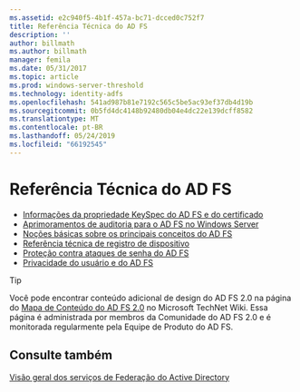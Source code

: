 ```yaml
---
ms.assetid: e2c940f5-4b1f-457a-bc71-dcced0c752f7
title: Referência Técnica do AD FS
description: ''
author: billmath
ms.author: billmath
manager: femila
ms.date: 05/31/2017
ms.topic: article
ms.prod: windows-server-threshold
ms.technology: identity-adfs
ms.openlocfilehash: 541ad987b81e7192c565c5be5ac93ef37db4d19b
ms.sourcegitcommit: 0b5fd4dc4148b92480db04e4dc22e139dcff8582
ms.translationtype: MT
ms.contentlocale: pt-BR
ms.lasthandoff: 05/24/2019
ms.locfileid: "66192545"
---
```

# <a name="ad-fs-technical-reference"></a>Referência Técnica do AD FS


- [Informações da propriedade KeySpec do AD FS e do certificado](../ad-fs/technical-reference/AD-FS-and-KeySpec-Property.md)
- [Aprimoramentos de auditoria para o AD FS no Windows Server](../ad-fs/technical-reference/auditing-enhancements-to-ad-fs-in-windows-server.md)
-   [Noções básicas sobre os principais conceitos do AD FS](../ad-fs/technical-reference/Understanding-Key-AD-FS-Concepts.md)
-   [Referência técnica de registro de dispositivo](../ad-fs/technical-reference/Device-Registration-Technical-Reference.md)
-   [Proteção contra ataques de senha do AD FS](../ad-fs/technical-reference/ad-fs-password-protection.md)
-   [Privacidade do usuário e do AD FS](../ad-fs/technical-reference/GDPR-and-AD-FS-Compliance.md)

> [!TIP]
> Você pode encontrar conteúdo adicional de design do AD FS 2.0 na página do [Mapa de Conteúdo do AD FS 2.0](https://social.technet.microsoft.com/wiki/contents/articles/2735.ad-fs-2-0-content-map.aspx) no Microsoft TechNet Wiki. Essa página é administrada por membros da Comunidade do AD FS 2.0 e é monitorada regularmente pela Equipe de Produto do AD FS.

## <a name="see-also"></a>Consulte também
[Visão geral dos serviços de Federação do Active Directory](AD-FS-2016-Overview.md)



